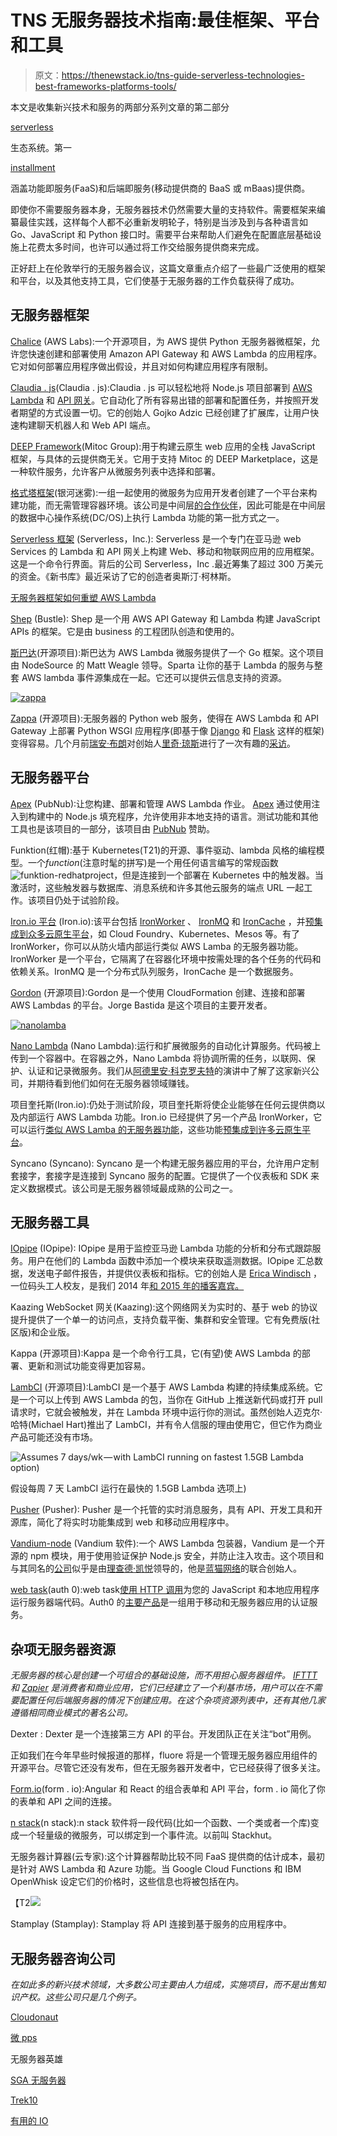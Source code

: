 # TNS 无服务器技术指南:最佳框架、平台和工具

> 原文：<https://thenewstack.io/tns-guide-serverless-technologies-best-frameworks-platforms-tools/>

本文是收集新兴技术和服务的两部分系列文章的第二部分

[serverless](http://www.thenewstack.io/tag/Serverless)

生态系统。第一

[installment](https://thenewstack.io/guide-serverless-technologies-functions-backends-service/)

涵盖功能即服务(FaaS)和后端即服务(移动提供商的 BaaS 或 mBaas)提供商。

即使你不需要服务器本身，无服务器技术仍然需要大量的支持软件。需要框架来编纂最佳实践，这样每个人都不必重新发明轮子，特别是当涉及到与各种语言如 Go、JavaScript 和 Python 接口时。需要平台来帮助人们避免在配置底层基础设施上花费太多时间，也许可以通过将工作交给服务提供商来完成。

正好赶上在伦敦举行的无服务器会议，这篇文章重点介绍了一些最广泛使用的框架和平台，以及其他支持工具，它们使基于无服务器的工作负载获得了成功。

## 无服务器框架

[Chalice](https://github.com/awslabs/chalice) (AWS Labs):一个开源项目，为 AWS 提供 Python 无服务器微框架，允许您快速创建和部署使用 Amazon API Gateway 和 AWS Lambda 的应用程序。它对如何部署应用程序做出假设，并且对如何构建应用程序有限制。

[Claudia . js](https://claudiajs.com/)(Claudia . js):Claudia . js 可以轻松地将 Node.js 项目部署到 [AWS Lambda](http://docs.aws.amazon.com/lambda/latest/dg/welcome.html) 和 [API 网关](https://aws.amazon.com/api-gateway/)。它自动化了所有容易出错的部署和配置任务，并按照开发者期望的方式设置一切。它的创始人 Gojko Adzic 已经创建了扩展库，让用户快速构建聊天机器人和 Web API 端点。

[DEEP Framework](https://github.com/MitocGroup/deep-framework)(Mitoc Group):用于构建云原生 web 应用的全栈 JavaScript 框架，与具体的云提供商无关。它用于支持 Mitoc 的 DEEP Marketplace，这是一种软件服务，允许客户从微服务列表中选择和部署。

[格式塔框架](http://www.galacticfog.com/product)(银河迷雾):一组一起使用的微服务为应用开发者创建了一个平台来构建功能，而无需管理容器环境。该公司是中间层[的合作伙伴](https://thenewstack.io/galactic-fog-brings-serverless-container-ecosystem/)，因此可能是在中间层的数据中心操作系统(DC/OS)上执行 Lambda 功能的第一批方式之一。

[Serverless 框架](http://www.serverless.com) (Serverless，Inc.): Serverless 是一个专门在亚马逊 web Services 的 Lambda 和 API 网关上构建 Web、移动和物联网应用的应用框架。这是一个命令行界面。背后的公司 Serverless，Inc .最近筹集了超过 300 万美元的资金。《新书库》最近采访了它的创造者奥斯汀·柯林斯。

[无服务器框架如何重塑 AWS Lambda](https://thenewstack.simplecast.com/episodes/how-the-serverless-framework-is-reshaping-aws-lambda)

[Shep](https://github.com/bustlelabs/shep) (Bustle): Shep 是一个用 AWS API Gateway 和 Lambda 构建 JavaScript APIs 的框架。它是由 business 的工程团队创造和使用的。

[斯巴达](http://gosparta.io/)(开源项目):斯巴达为 AWS Lambda 微服务提供了一个 Go 框架。这个项目由 NodeSource 的 Matt Weagle 领导。Sparta 让你的基于 Lambda 的服务与整套 AWS lambda 事件源集成在一起。它还可以提供云信息支持的资源。

[![zappa](img/d17ee43a866b5c787635ec663f924590.png)](https://github.com/Miserlou/Zappa)

[Zappa](https://github.com/Miserlou/Zappa) (开源项目):无服务器的 Python web 服务，使得在 AWS Lambda 和 API Gateway 上部署 Python WSGI 应用程序(即基于像 [Django](https://www.djangoproject.com/) 和 [Flask](http://flask.pocoo.org/) 这样的框架)变得容易。几个月前[瑞安·布朗](https://twitter.com/ryan_sb)对创始人[里奇·琼斯](https://github.com/Miserlou)进行了一次有趣的[采访](https://serverlesscode.com/post/rich-jones-interview-django-zappa/)。

## 无服务器平台

[Apex](http://apex.run) (PubNub):让您构建、部署和管理 AWS Lambda 作业。 [Apex](https://thenewstack.io/apex-makes-aws-lambda-easy-peasy-programmers/) 通过使用注入到构建中的 Node.js 填充程序，允许使用非本地支持的语言。测试功能和其他工具也是该项目的一部分，该项目由 [PubNub](https://thenewstack.io/pubnub-makes-network-programmable/) 赞助。

Funktion(红帽):基于 Kubernetes(T21)的开源、事件驱动、lambda 风格的编程模型。一个*function*(注意时髦的拼写)是一个用任何语言编写的常规函数![funktion-redhatproject](img/a471f3124a352733aca94196c51aea5a.png)，但是连接到一个部署在 Kubernetes 中的触发器。当激活时，这些触发器与数据库、消息系统和许多其他云服务的端点 URL 一起工作。该项目仍处于试验阶段。

[Iron.io 平台](https://www.iron.io/platform/) (Iron.io):该平台包括 [IronWorker](https://www.iron.io/platform/ironworker/) 、 [IronMQ](https://www.iron.io/platform/ironmq/) 和 [IronCache](https://www.iron.io/platform/ironcache/) ，并[预集成到众多云原生平台](https://thenewstack.io/iron-io-brings-serverless-computing-cloud-foundry-platform/)，如 Cloud Foundry、Kubernetes、Mesos 等。有了 IronWorker，你可以从防火墙内部运行类似 AWS Lamba 的无服务器功能。IronWorker 是一个平台，它隔离了在容器化环境中按需处理的各个任务的代码和依赖关系。IronMQ 是一个分布式队列服务，IronCache 是一个数据服务。

[Gordon](https://github.com/jorgebastida/gordon) (开源项目):Gordon 是一个使用 CloudFormation 创建、连接和部署 AWS Lambdas 的平台。Jorge Bastida 是这个项目的主要开发者。

[![nanolamba](img/3b75ff1a39d466ea29d8eef39e10954a.png)](http://nano-lambda.com/)

[Nano Lambda](http://nano-lambda.com/) (Nano Lambda):运行和扩展微服务的自动化计算服务。代码被上传到一个容器中。在容器之外，Nano Lambda 将协调所需的任务，以联网、保护、认证和记录微服务。我们从[阿德里安·科克罗夫特](https://twitter.com/adrianco)的演讲中了解了这家新兴公司，并期待看到他们如何在无服务器领域赚钱。

项目奎托斯(Iron.io):仍处于测试阶段，项目奎托斯将使企业能够在任何云提供商以及内部运行 AWS Lambda 功能。Iron.io 已经提供了另一个产品 IronWorker，它可以运行[类似 AWS Lamba 的无服务器功能](https://www.iron.io/aws-lambda-vs-ironworker/)，这些功能[预集成到许多云原生平台](https://thenewstack.io/iron-io-brings-serverless-computing-cloud-foundry-platform/)。

Syncano (Syncano): Syncano 是一个构建无服务器应用的平台，允许用户定制套接字，套接字是连接到 Syncano 服务的配置。它提供了一个仪表板和 SDK 来定义数据模式。该公司是无服务器领域最成熟的公司之一。

## 无服务器工具

[IOpipe](https://www.iopipe.com/) (IOpipe): IOpipe 是用于监控亚马逊 Lambda 功能的分析和分布式跟踪服务。用户在他们的 Lambda 函数中添加一个模块来获取遥测数据。IOpipe 汇总数据，发送电子邮件报告，并提供仪表板和指标。它的创始人是 [Erica Windisch](https://twitter.com/ewindisch) ，一位码头工人校友，是我们 2014 年[和 2015 年](https://thenewstack.io/the-new-stack-analysts-show-23-docker-its-just-the-beginning/)[的播客嘉宾。](https://thenewstack.io/tns-analysts-show-56-the-pancake-breakfast-circuit-comes-to-containercon/)

Kaazing WebSocket 网关(Kaazing):这个网络网关为实时的、基于 web 的协议提升提供了一个单一的访问点，支持负载平衡、集群和安全管理。它有免费版(社区版)和企业版。

Kappa (开源项目):Kappa 是一个命令行工具，它(有望)使 AWS Lambda 的部署、更新和测试功能变得更加容易。

[LambCI](http://lambci.org/) (开源项目):LambCI 是一个基于 AWS Lambda 构建的持续集成系统。它是一个可以上传到 AWS Lambda 的包，当你在 GitHub 上推送新代码或打开 pull 请求时，它就会被触发，并在 Lambda 环境中运行你的测试。虽然创始人迈克尔·哈特(Michael Hart)推出了 LambCI，并有令人信服的理由使用它，但它作为商业产品可能还没有市场。

![Assumes 7 days/wk — with LambCI running on fastest 1.5GB Lambda option)](img/bd953b1deaf2238ddb16a89ad5e6fc02.png)

假设每周 7 天 LambCI 运行在最快的 1.5GB Lambda 选项上)

[Pusher](https://pusher.com/) (Pusher): Pusher 是一个托管的实时消息服务，具有 API、开发工具和开源库，简化了将实时功能集成到 web 和移动应用程序中。

[Vandium-node](https://github.com/vandium-io/vandium-node) (Vandium 软件):一个 AWS Lambda 包装器，Vandium 是一个开源的 npm 模块，用于使用验证保护 Node.js 安全，并防止注入攻击。这个项目和与其同名的[公司](https://vandium.io/)似乎是由[理查德·凯悦](https://github.com/richardhyatt)领导的，他是[蓝猫网络](https://www.bluecatnetworks.com/)的联合创始人。

[web task](https://webtask.io/)(auth 0):web task[使用 HTTP 调用](https://thenewstack.io/often-choose-webtask-lambda/)为您的 JavaScript 和本地应用程序运行服务器端代码。Auth0 的[主要产品](https://auth0.com/how-it-works)是一组用于移动和无服务器应用的认证服务。

## 杂项无服务器资源

*无服务器的核心是创建一个可组合的基础设施，而不用担心服务器组件。 [IFTTT](https://ifttt.com/) 和 [Zapier](https://zapier.com/) 是消费者和商业应用，它们已经建立了一个利基市场，用户可以在不需要配置任何后端服务器的情况下创建应用。在这个杂项资源列表中，还有其他几家遵循相同商业模式的著名公司。*

Dexter : Dexter 是一个连接第三方 API 的平台。开发团队正在关注“bot”用例。

正如我们在今年早些时候报道的那样，fluore 将是一个管理无服务器应用组件的开源平台。尽管它还没有发布，但在无服务器开发者中，它已经获得了很多关注。

[Form.io](https://form.io/)(form . io):Angular 和 React 的组合表单和 API 平台，form . io 简化了你的表单和 API 之间的连接。

[n stack](http://nstack.com/)(n stack):n stack 软件将一段代码(比如一个函数、一个类或者一个库)变成一个轻量级的微服务，可以绑定到一个事件流。以前叫 Stackhut。

无服务器计算器(云专家):这个计算器帮助比较不同 FaaS 提供商的估计成本，最初是针对 AWS Lambda 和 Azure 功能。当 Google Cloud Functions 和 IBM OpenWhisk 设定它们的价格时，这些信息也将被包括在内。

【T2![](img/da4dd0337432d71134823b541b15ce24.png)

Stamplay (Stamplay): Stamplay 将 API 连接到基于服务的应用程序中。

## **无服务器咨询公司**

*在如此多的新兴技术领域，大多数公司主要由人力组成，实施项目，而不是出售知识产权。这些公司只是几个例子。*

[Cloudonaut](https://cloudonaut.io/)

[微 pps](https://microapps.com/)

无服务器英雄

[SGA 无服务器](http://sga.com/)

[Trek10](https://www.trek10.com/)

[有用的 IO](http://www.useful.io/)

<svg xmlns:xlink="http://www.w3.org/1999/xlink" viewBox="0 0 68 31" version="1.1"><title>Group</title> <desc>Created with Sketch.</desc></svg>